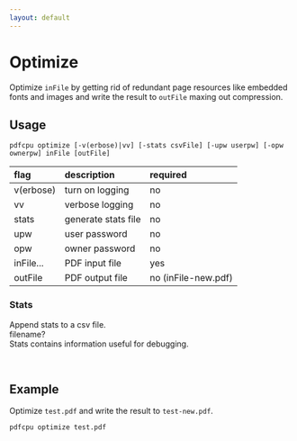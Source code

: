 ```yaml
---
layout: default
---
```


# Optimize

Optimize `inFile` by getting rid of redundant page resources like embedded fonts and images and write the result to `outFile` maxing out compression.

## Usage

```
pdfcpu optimize [-v(erbose)|vv] [-stats csvFile] [-upw userpw] [-opw ownerpw] inFile [outFile]
```

| flag         | description         | required 
|:-------------|:--------------------|:-
| v(erbose)    | turn on logging     | no
| vv           | verbose logging     | no
| stats        | generate stats file | no
| upw          | user password       | no  
| opw          | owner password      | no
| inFile...    | PDF input file      | yes
| outFile      | PDF output file     | no    (inFile-new.pdf)

### Stats

Append stats to a csv file.<br>
filename?<br>
Stats contains information useful for debugging.

<br>



## Example

Optimize `test.pdf` and write the result to `test-new.pdf`.
```sh
pdfcpu optimize test.pdf
```